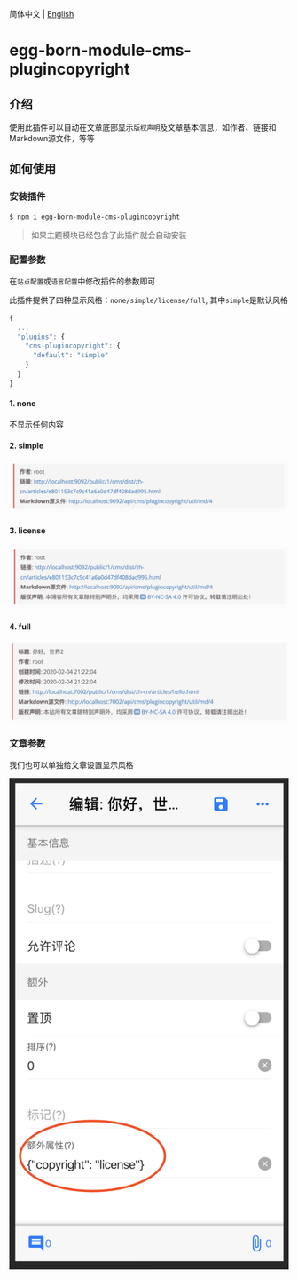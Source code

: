 简体中文 | [English](./README.md)

# egg-born-module-cms-plugincopyright

## 介绍

使用此插件可以自动在文章底部显示`版权声明`及文章基本信息，如作者、链接和Markdown源文件，等等

## 如何使用

### 安装插件

``` bash
$ npm i egg-born-module-cms-plugincopyright
```

> 如果主题模块已经包含了此插件就会自动安装

### 配置参数

在`站点配置`或`语言配置`中修改插件的参数即可

此插件提供了四种显示风格：`none/simple/license/full`, 其中`simple`是默认风格

``` javascript
{
  ...
  "plugins": {
    "cms-plugincopyright": {
      "default": "simple"
    }
  }
}
```

#### 1. none

不显示任何内容

#### 2. simple

![](./docs/zh-cn/assets/images/simple.png)

#### 3. license

![](./docs/zh-cn/assets/images/license.png)

#### 4. full

![](./docs/zh-cn/assets/images/full.png)

### 文章参数

我们也可以单独给文章设置显示风格

![](./docs/zh-cn/assets/images/article-extra.png)

